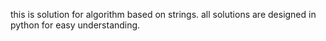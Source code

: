 this is solution for algorithm based on strings.
all solutions are designed in python for easy understanding.
